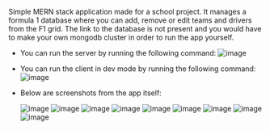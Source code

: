 Simple MERN stack application made for a school project. It manages a formula 1 database where you can add, remove or edit teams and drivers from the F1 grid. The link to the database is not present and you would have to make your own mongodb cluster in order to run the app yourself.

- You can run the server by running the following command: 
![image](https://github.com/user-attachments/assets/e0aead30-abd7-42fd-ac18-15d982fbad4f)

- You can run the client in dev mode by running the following command:
![image](https://github.com/user-attachments/assets/655abd20-f416-4101-9343-c0e02f71484a)

- Below are screenshots from the app itself:

  ![image](https://github.com/user-attachments/assets/777edf09-cd77-4589-88e2-edc6066f0de5)
  ![image](https://github.com/user-attachments/assets/e41fb703-5864-4ed8-b354-3f0522d69fd8)
  ![image](https://github.com/user-attachments/assets/2d83bbb3-afd3-4c62-abdd-5fd82045ae50)
![image](https://github.com/user-attachments/assets/1652ad69-4100-4d2d-8171-43bf9ce84f25)
![image](https://github.com/user-attachments/assets/ec2a5721-6ea6-482a-a9f4-425f5279c274)
![image](https://github.com/user-attachments/assets/6089bac7-3b57-4bc9-952d-6a273ad332ef)
![image](https://github.com/user-attachments/assets/dac7fc7e-1953-499a-9fdb-469baa3d49fb)
![image](https://github.com/user-attachments/assets/c7b3737a-f188-47ec-82c9-588a2412431f)
![image](https://github.com/user-attachments/assets/49bd2fad-8fa2-404e-8ac8-8e2aee1617f1)
